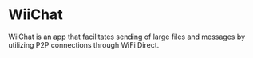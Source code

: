# WiiChat
WiiChat is an app that facilitates sending of large files and messages by utilizing P2P connections through WiFi Direct.
